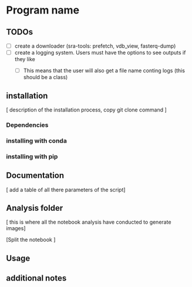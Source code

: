 # Program name

## TODOs

- [ ] create a downloader (sra-tools: prefetch, vdb_view, fasterq-dump)
- [ ] create a logging system. Users must have the options to see outputs if they like
    - [ ] This means that the user will also get a file name conting logs (this should be a class)


## installation

 [ description of the installation process, copy git clone command ]

### Dependencies

### installing with conda

### installing with pip

## Documentation

[ add a table of all there parameters of the script]

## Analysis folder

[ this is where all the notebook analysis have conducted to generate images]

[Split the notebook ]

## Usage

## additional notes
